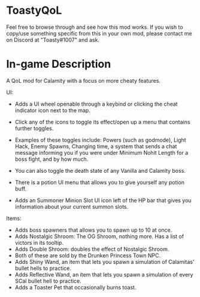 # ToastyQoL

Feel free to browse through and see how this mod works.
If you wish to copy/use something specific from this in your own mod, please contact me on Discord at "Toasty#1007" and ask.

# In-game Description

A QoL mod for Calamity with a focus on more cheaty features.

UI:

- Adds a UI wheel openable through a keybind or clicking the cheat indicator icon next to the map.
- Click any of the icons to toggle its effect/open up a menu that contains further toggles.
- Examples of these toggles include: Powers (such as godmode), Light Hack, Enemy Spawns, Changing time,
  a system that sends a chat message informing you if you were under Minimum Nohit Length for a boss fight,
  and by how much.

- You can also toggle the death state of any Vanilla and Calamity boss.
- There is a potion UI menu that allows you to give yourself any potion buff.
- Adds an Summoner Minion Slot UI icon left of the HP bar that gives you information about your current summon slots.

Items:

- Adds boss spawners that allows you to spawn up to 10 at once.
- Adds Nostalgic Shroom: The OG Shroom, nothing more. Has a list of victors in its tooltip.
- Adds Double Shroom: doubles the effect of Nostalgic Shroom.
- Both of these are sold by the Drunken Princess Town NPC.
- Adds Shiny Wand, an item that lets you spawn a simulation of Calamitas' bullet hells to practice.
- Adds Reflective Wand, an item that lets you spawn a simulation of every SCal bullet hell to practice.
- Adds a Toaster Pet that occasionally burns toast.
